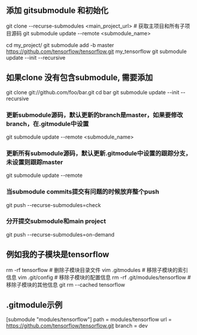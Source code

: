 ## 添加 gitsubmodule 和初始化
git clone --recurse-submodules <main_project_url>  # 获取主项目和所有子项目源码
git submodule update --remote <submodule_name> 

cd my_project/
git submodule add -b master https://github.com/tensorflow/tensorflow.git my_tensorflow
git submodule update --init --recursive

## 如果clone 没有包含submodule, 需要添加
git clone git://github.com/foo/bar.git
cd bar
git submodule update --init --recursive

### 更新submodule源码，默认更新的branch是master，如果要修改branch，在.gitmodule中设置
git submodule update --remote <submodule_name>  
### 更新所有submodule源码，默认更新.gitmodule中设置的跟踪分支，未设置则跟踪master
git submodule update --remote  
### 当submodule commits提交有问题的时候放弃整个push
git push --recurse-submodules=check
### 分开提交submodule和main project
git push --recurse-submodules=on-demand

## 例如我的子模块是tensorflow
rm -rf tensorflow  # 删除子模块目录文件
vim .gitmodules # 移除子模块的索引信息
vim .git/config # 移除子模块的配置信息
rm -rf .git/modules/tensorflow # 移除子模块的其他信息
git rm --cached tensorflow

## .gitmodule示例
[submodule "modules/tensorflow"]
	path = modules/tensorflow
	url = https://github.com/tensorflow/tensorflow.git
	branch = dev